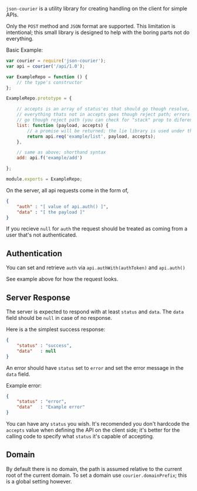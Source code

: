 `json-courier` is a utility library for creating handling on the client for 
simple APIs.

Only the `POST` method and `JSON` format are supported. This limitation is intentional; this small library is designed to help with the boring parts not do everything.

Basic Example:

```js
var courier = require('json-courier');
var api = courier('/api/1.0');

var ExampleRepo = function () {
	// the type's constructor
};

ExampleRepo.prototype = {

	// accepts is an array of status'es that should go though resolve,
	// everything thats not in accepts goes though reject path; errors also
	// go though reject path (you can check for "stack" prop to diferentiate)
	list: function (payload, accepts) {
		// a promise will be returned; the lie library is used under the hood
		return api.req('example/list', payload, accepts);
	},

	// same as above; shorthand syntax
	add: api.f('example/add')

};

module.exports = ExampleRepo;
```

On the server, all api requests come in the form of,

```json
{
	"auth" : "[ value of api.auth() ]", 
	"data" : "[ the payload ]"
}
```

If you recieve `null` for `auth` the request should be treated as coming from 
a user that's not authenticated.

## Authentication

You can set and retrieve `auth` via `api.authWith(authToken)` and `api.auth()`

See example above for how the request looks.

## Server Response

The server is expected to respond with at least `status` and `data`. 
The `data` field should be `null` in case of no response. 

Here is a the simplest success response:

```json
{
	"status" : "success",
	"data"   : null
}
```

An error should have `status` set to `error` and set the error message in 
the `data` field.

Example error:

```json
{
	"status" : "error",
	"data"   : "Example error"
}
```

You can have any `status` you wish. It's recomended you don't hardcode the 
`accepts` value when defining the API on the client side; it's better for
the calling code to specify what `status` it's capable of accepting.

## Domain

By default there is no domain, the path is assumed relative to the current root
of the current domain. To set a domain use `courier.domainPrefix`; this is a 
global setting however.

